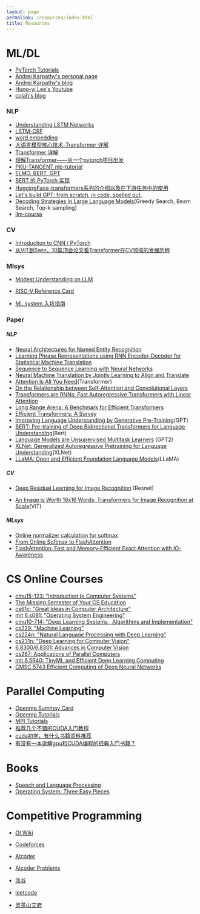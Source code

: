```yaml
---
layout: page
permalink: /resources/index.html
title: Resources
---
```


# ML/DL

- [PyTorch Tutorials](https://pytorch.org/tutorials/)
- [Andrej Karpathy's  personal page](https://karpathy.ai/)
- [Andrej Karpathy's blog](https://karpathy.github.io/)
- [Hung-yi Lee's Youtube](https://www.youtube.com/@HungyiLeeNTU)
- [colah's blog](http://colah.github.io/)

### NLP

- [Understanding LSTM Networks](http://colah.github.io/posts/2015-08-Understanding-LSTMs/)
- [LSTM-CRF](https://www.bilibili.com/video/BV1K54y117yD?vd_source=b18932b619d828e88b5dd6a9be1a515e)
- [word embedding](https://www.youtube.com/watch?v=X7PH3NuYW0Q)
- [大语言模型核心技术-Transformer 详解 ](https://juejin.cn/post/7219249005904166949)
- [Transformer 详解](https://wmathor.com/index.php/archives/1438/)
- [理解Transformer——从一个pytorch项目出发](https://zhuanlan.zhihu.com/p/439196812)
- [PKU-TANGENT nlp-tutorial](https://github.com/PKU-TANGENT/nlp-tutorial#%E4%BB%BB%E5%8A%A1%E4%B8%80%E5%9F%BA%E4%BA%8E%E6%B7%B1%E5%BA%A6%E5%AD%A6%E4%B9%A0%E7%9A%84%E6%96%87%E6%9C%AC%E5%88%86%E7%B1%BB)
- [ELMO, BERT, GPT](https://www.youtube.com/watch?v=UYPa347-DdE&list=PLJV_el3uVTsOK_ZK5L0Iv_EQoL1JefRL4&index=61)
- [BERT 的 PyTorch 实现](https://wmathor.com/index.php/archives/1457/)
- [HuggingFace-transformers系列的介绍以及在下游任务中的使用](https://www.cnblogs.com/dongxiong/p/12763923.html)
- [Let's build GPT: from scratch, in code, spelled out.](https://www.youtube.com/watch?v=kCc8FmEb1nY)
- [Decoding Strategies in Large Language Models](https://mlabonne.github.io/blog/posts/2023-06-07-Decoding_strategies.html)(Greedy Search, Beam Search, Top-k sampling)
- [llm-course](https://github.com/mlabonne/llm-course)

### CV

- [Introduction to CNN / PyTorch](https://www.kaggle.com/code/chinawhy/99-5-introduction-to-cnn-w-pytorch)
- [从ViT到Swin，10篇顶会论文看Transformer在CV领域的发展历程 ](https://mp.weixin.qq.com/s?__biz=MzIyOTUyMDIwNg==&mid=2247484203&idx=1&sn=54074645fcf23fc21b4463f0a60df9af&chksm=e840250adf37ac1c37b56c4727081533080e3d89b4f1dc90f787fdc5129d4e3893ae6e3cfcce&scene=21#wechat_redirect)

### Mlsys

- [Modest Understanding on LLM](https://bytedance.larkoffice.com/docx/doxcn3zm448MK9sK6pHuPsqtH8f)
- [RISC-V Reference Card](https://whyworld0256.github.io/file/reference-card.pdf)

- [ML system 入坑指南](https://zhuanlan.zhihu.com/p/608318764)

### Paper

##### NLP

- [Neural Architectures for Named Entity Recognition](https://arxiv.org/pdf/1603.01360.pdf)
- [Learning Phrase Representations using RNN Encoder-Decoder for Statistical Machine Translation](https://arxiv.org/abs/1406.1078)
- [Sequence to Sequence Learning with Neural Networks](https://arxiv.org/abs/1409.3215)
- [Neural Machine Translation by Jointly Learning to Align and Translate](https://arxiv.org/abs/1409.0473)
- [Attention Is All You Need](https://arxiv.org/abs/1706.03762)(Transformer)
- [On the Relationship between Self-Attention and Convolutional Layers](https://arxiv.org/abs/1911.03584)
- [Transformers are RNNs: Fast Autoregressive Transformers with Linear Attention](https://arxiv.org/abs/2006.16236)
- [Long Range Arena: A Benchmark for Efficient Transformers](https://arxiv.org/abs/2011.04006)
- [Efficient Transformers: A Survey](https://arxiv.org/abs/2009.06732)
- [Improving Language Understanding by Generative Pre-Training](https://cdn.openai.com/research-covers/language-unsupervised/language_understanding_paper.pdf)(GPT)
- [BERT: Pre-training of Deep Bidirectional Transformers for Language Understanding](https://arxiv.org/abs/1810.04805)(Bert)
- [Language Models are Unsupervised Multitask Learners](https://cdn.openai.com/better-language-models/language_models_are_unsupervised_multitask_learners.pdf) (GPT2)
- [XLNet: Generalized Autoregressive Pretraining for Language Understanding](https://arxiv.org/abs/1906.08237)(XLNet)
- [LLaMA: Open and Efficient Foundation Language Models](https://arxiv.org/pdf/2302.13971)(LLaMA)

##### CV

- [Deep Residual Learning for Image Recognition](https://openaccess.thecvf.com/content_cvpr_2016/papers/He_Deep_Residual_Learning_CVPR_2016_paper.pdf) (Resnet)

- [An Image is Worth 16x16 Words: Transformers for Image Recognition at Scale](https://arxiv.org/abs/2010.11929)(ViT)

##### MLsys

- [Online normalizer calculation for softmax](https://arxiv.org/pdf/1805.02867v2)
- [From Online Softmax to FlashAttention](https://courses.cs.washington.edu/courses/cse599m/23sp/notes/flashattn.pdf)
- [FlashAttention: Fast and Memory-Efficient Exact Attention with IO-Awareness](https://arxiv.org/pdf/2205.14135)

# CS Online Courses

- [cmu15-123: "Introduction to Computer Systems"](http://csapp.cs.cmu.edu/)
- [The Missing Semester of Your CS Education](https://missing.csail.mit.edu/)
- [cs61c: "Great Ideas in Computer Architecture"](https://cs61c.org/sp24/)
- [mit 6.s081: "Operating System Engineering"](https://pdos.csail.mit.edu/6.828/2020/index.html)
- [cmu10-714: "Deep Learning Systems ,  Algorithms and Implementation"](https://dlsyscourse.org/)
- [cs229: "Machine Learning"](https://cs229.stanford.edu/index.html-backup-fall23)
- [cs224n: "Natural Language Processing with Deep Learning"](http://web.stanford.edu/class/cs224n/)
- [cs231n: "Deep Learning for Computer Vision"](https://cs231n.stanford.edu/)
- [6.8300/6.8301: Advances in Computer Vision](https://advances-in-vision.github.io/schedule.html)
- [cs267: Applications of Parallel Computers](https://sites.google.com/lbl.gov/cs267-spr2022/home)
- [mit 6.5940: TinyML and Efficient Deep Learning Computing](https://hanlab.mit.edu/courses/2023-fall-65940)
- [CMSC 5743 Efficient Computing of Deep Neural Networks](https://www.cse.cuhk.edu.hk/~byu/CMSC5743/2023Fall/index.html)

# Parallel Computing

- [Openmp Summay Card](https://whyworld0256.github.io/file/OpenMP3.0-SummarySpec.pdf)
- [Openmp Tutorials](https://www.openmp.org/resources/tutorials-articles/)
- [MPI Tutorials](https://mpitutorial.com/tutorials/)
- [推荐几个不错的CUDA入门教程](https://godweiyang.com/2021/01/25/cuda-reading/)
- [cuda初学，有什么书籍资料推荐](https://www.zhihu.com/question/21059179)
- [有没有一本讲解gpu和CUDA编程的经典入门书籍？](https://www.zhihu.com/question/26570985/answer/3374598901)

# Books

- [Speech and Language Processing](https://web.stanford.edu/~jurafsky/slpdraft/ed3book.pdf)
- [Operating System: Three Easy Pieces](https://pages.cs.wisc.edu/~remzi/OSTEP/Homework/homework.html)

# Competitive Programming

- [OI Wiki](https://oi-wiki.org/)
- [Codeforces](https://codeforces.com/)
- [Atcoder](https://atcoder.jp/)
- [Atcoder Problems](https://kenkoooo.com/atcoder#/table/)
- [洛谷](https://www.luogu.com.cn/)
- [leetcode](https://leetcode.cn/)<br>

- [灵茶山艾府](https://github.com/EndlessCheng)
